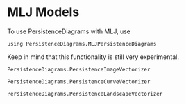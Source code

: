 # MLJ Models

To use PersistenceDiagrams with MLJ, use

```
using PersistenceDiagrams.MLJPersistenceDiagrams
```

Keep in mind that this functionality is still very experimental.

```@docs
PersistenceDiagrams.PersistenceImageVectorizer
```

```@docs
PersistenceDiagrams.PersistenceCurveVectorizer
```

```@docs
PersistenceDiagrams.PersistenceLandscapeVectorizer
```
